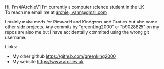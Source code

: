 Hi, I’m @ArchieV1
I’m currently a computer science student in the UK  
To reach me email me at archie.j.vann@gmail.com

I mainly make mods for Rimworld and Kindgoms and Castles but also some other side projects.
Any commits by "greenking2000" or "b9028825" on my repos are also me but I have accidentally commited using the wrong git username.

Links:
- My other github https://github.com/greenking2000
- My website https://www.archiev.uk

